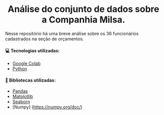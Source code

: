 <h1 align="center">Análise do conjunto de dados sobre a Companhia Milsa.</h1>

Nesse repositório há uma breve análise sobre os 36 funcionários cadastrados na seção de orçamentos. 

#### :computer: <strong>Tecnologias utilizadas:</strong>
- [Google Colab](https://colab.research.google.com/)
- [Python](https://www.python.org/)

 ####	:notebook_with_decorative_cover: Bibliotecas utilizadas:
- [Pandas](https://pandas.pydata.org/)
- [Matplotlib](https://matplotlib.org/)
- [Seaborn](https://seaborn.pydata.org/)
- [Numpy] (https://numpy.org/doc/)
